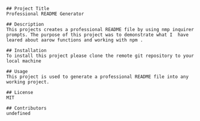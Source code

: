

    ## Project Title
    Professional README Generator
    
    ## Description
    This projects creates a professional README file by using nmp inquirer prompts. The purpose of this project was to demonstrate what I  have leared about aarow functions and working with npm .

    ## Installation
    To install this project please clone the remote git repository to your local machine

    ## Usage
    This project is used to generate a professional README file into any working project.

    ## License
    MIT

    ## Contributors
    undefined

    